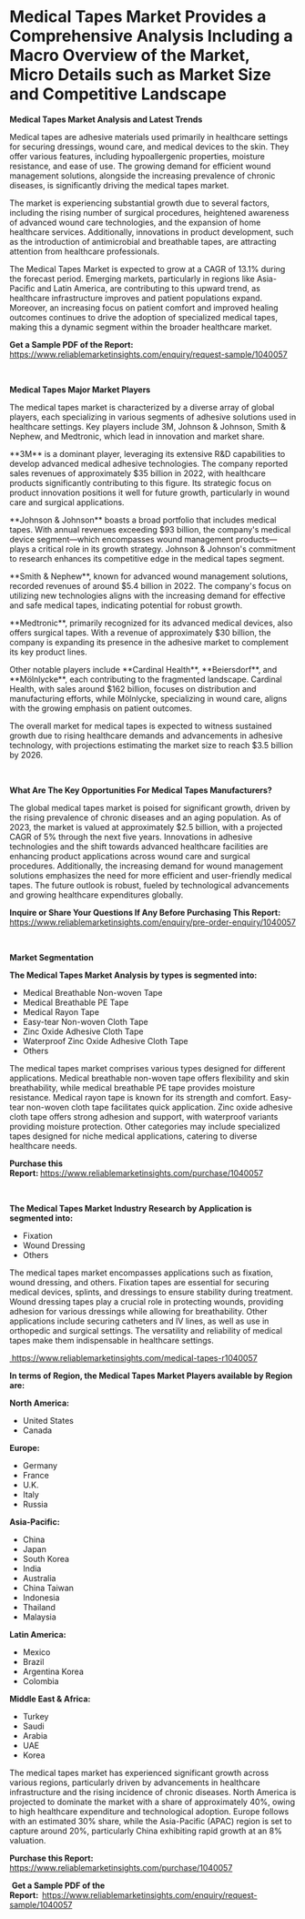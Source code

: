 <p><h1>Medical Tapes Market Provides a Comprehensive Analysis Including a Macro Overview of the Market, Micro Details such as Market Size and Competitive Landscape</h1></p><p><strong>Medical Tapes Market Analysis and Latest Trends</strong></p>
<p><p>Medical tapes are adhesive materials used primarily in healthcare settings for securing dressings, wound care, and medical devices to the skin. They offer various features, including hypoallergenic properties, moisture resistance, and ease of use. The growing demand for efficient wound management solutions, alongside the increasing prevalence of chronic diseases, is significantly driving the medical tapes market.</p><p>The market is experiencing substantial growth due to several factors, including the rising number of surgical procedures, heightened awareness of advanced wound care technologies, and the expansion of home healthcare services. Additionally, innovations in product development, such as the introduction of antimicrobial and breathable tapes, are attracting attention from healthcare professionals. </p><p>The Medical Tapes Market is expected to grow at a CAGR of 13.1% during the forecast period. Emerging markets, particularly in regions like Asia-Pacific and Latin America, are contributing to this upward trend, as healthcare infrastructure improves and patient populations expand. Moreover, an increasing focus on patient comfort and improved healing outcomes continues to drive the adoption of specialized medical tapes, making this a dynamic segment within the broader healthcare market.</p></p>
<p><strong>Get a Sample PDF of the Report:&nbsp;</strong> <a href="https://www.reliablemarketinsights.com/enquiry/request-sample/1040057?utm_campaign=3207&utm_medium=2&utm_source=Github&utm_content=ia&utm_term=13042025&utm_id=medical-tapes">https://www.reliablemarketinsights.com/enquiry/request-sample/1040057</a></p>
<p>&nbsp;</p>
<p><strong>Medical Tapes Major Market Players</strong></p>
<p><p>The medical tapes market is characterized by a diverse array of global players, each specializing in various segments of adhesive solutions used in healthcare settings. Key players include 3M, Johnson & Johnson, Smith & Nephew, and Medtronic, which lead in innovation and market share.</p><p>**3M** is a dominant player, leveraging its extensive R&D capabilities to develop advanced medical adhesive technologies. The company reported sales revenues of approximately $35 billion in 2022, with healthcare products significantly contributing to this figure. Its strategic focus on product innovation positions it well for future growth, particularly in wound care and surgical applications.</p><p>**Johnson & Johnson** boasts a broad portfolio that includes medical tapes. With annual revenues exceeding $93 billion, the company's medical device segment—which encompasses wound management products—plays a critical role in its growth strategy. Johnson & Johnson's commitment to research enhances its competitive edge in the medical tapes segment.</p><p>**Smith & Nephew**, known for advanced wound management solutions, recorded revenues of around $5.4 billion in 2022. The company's focus on utilizing new technologies aligns with the increasing demand for effective and safe medical tapes, indicating potential for robust growth.</p><p>**Medtronic**, primarily recognized for its advanced medical devices, also offers surgical tapes. With a revenue of approximately $30 billion, the company is expanding its presence in the adhesive market to complement its key product lines.</p><p>Other notable players include **Cardinal Health**, **Beiersdorf**, and **Mölnlycke**, each contributing to the fragmented landscape. Cardinal Health, with sales around $162 billion, focuses on distribution and manufacturing efforts, while Mölnlycke, specializing in wound care, aligns with the growing emphasis on patient outcomes.</p><p>The overall market for medical tapes is expected to witness sustained growth due to rising healthcare demands and advancements in adhesive technology, with projections estimating the market size to reach $3.5 billion by 2026.</p></p>
<p>&nbsp;</p>
<p><strong>What Are The Key Opportunities For Medical Tapes Manufacturers?</strong></p>
<p><p>The global medical tapes market is poised for significant growth, driven by the rising prevalence of chronic diseases and an aging population. As of 2023, the market is valued at approximately $2.5 billion, with a projected CAGR of 5% through the next five years. Innovations in adhesive technologies and the shift towards advanced healthcare facilities are enhancing product applications across wound care and surgical procedures. Additionally, the increasing demand for wound management solutions emphasizes the need for more efficient and user-friendly medical tapes. The future outlook is robust, fueled by technological advancements and growing healthcare expenditures globally.</p></p>
<p><strong>Inquire or Share Your Questions If Any Before Purchasing This Report:</strong> <a href="https://www.reliablemarketinsights.com/enquiry/pre-order-enquiry/1040057?utm_campaign=3207&utm_medium=2&utm_source=Github&utm_content=ia&utm_term=13042025&utm_id=medical-tapes">https://www.reliablemarketinsights.com/enquiry/pre-order-enquiry/1040057</a></p>
<p>&nbsp;</p>
<p><strong>Market Segmentation</strong></p>
<p><strong>The Medical Tapes Market Analysis by types is segmented into:</strong></p>
<p><ul><li>Medical Breathable Non-woven Tape</li><li>Medical Breathable PE Tape</li><li>Medical Rayon Tape</li><li>Easy-tear Non-woven Cloth Tape</li><li>Zinc Oxide Adhesive Cloth Tape</li><li>Waterproof Zinc Oxide Adhesive Cloth Tape</li><li>Others</li></ul></p>
<p><p>The medical tapes market comprises various types designed for different applications. Medical breathable non-woven tape offers flexibility and skin breathability, while medical breathable PE tape provides moisture resistance. Medical rayon tape is known for its strength and comfort. Easy-tear non-woven cloth tape facilitates quick application. Zinc oxide adhesive cloth tape offers strong adhesion and support, with waterproof variants providing moisture protection. Other categories may include specialized tapes designed for niche medical applications, catering to diverse healthcare needs.</p></p>
<p><strong>Purchase this Report:&nbsp;</strong><a href="https://www.reliablemarketinsights.com/purchase/1040057?utm_campaign=3207&utm_medium=2&utm_source=Github&utm_content=ia&utm_term=13042025&utm_id=medical-tapes">https://www.reliablemarketinsights.com/purchase/1040057</a></p>
<p>&nbsp;</p>
<p><strong>The Medical Tapes Market Industry Research by Application is segmented into:</strong></p>
<p><ul><li>Fixation</li><li>Wound Dressing</li><li>Others</li></ul></p>
<p><p>The medical tapes market encompasses applications such as fixation, wound dressing, and others. Fixation tapes are essential for securing medical devices, splints, and dressings to ensure stability during treatment. Wound dressing tapes play a crucial role in protecting wounds, providing adhesion for various dressings while allowing for breathability. Other applications include securing catheters and IV lines, as well as use in orthopedic and surgical settings. The versatility and reliability of medical tapes make them indispensable in healthcare settings.</p></p>
<p><a href="https://www.reliablemarketinsights.com/medical-tapes-r1040057?utm_campaign=3207&utm_medium=2&utm_source=Github&utm_content=ia&utm_term=13042025&utm_id=medical-tapes">&nbsp;https://www.reliablemarketinsights.com/medical-tapes-r1040057</a></p>
<p><strong>In terms of Region, the Medical Tapes Market Players available by Region are:</strong></p>
<p>
    <p> <strong> North America: </strong>
        <ul>
            <li>United States</li>
            <li>Canada</li>
        </ul>
        </p> 
    <p> <strong> Europe: </strong>
        <ul>
            <li>Germany</li>
            <li>France</li>
            <li>U.K.</li>
            <li>Italy</li>
            <li>Russia</li>
        </ul>
        </p> 
    <p> <strong> Asia-Pacific: </strong>
        <ul>
            <li>China</li>
            <li>Japan</li>
            <li>South Korea</li>
            <li>India</li>
            <li>Australia</li>
            <li>China Taiwan</li>
            <li>Indonesia</li>
            <li>Thailand</li>
            <li>Malaysia</li>
        </ul>
        </p> 
    <p> <strong> Latin America: </strong>
        <ul>
            <li>Mexico</li>
            <li>Brazil</li>
            <li>Argentina Korea</li>
            <li>Colombia</li>
        </ul>
        </p> 
    <p> <strong> Middle East & Africa: </strong>
        <ul>
            <li>Turkey</li>
            <li>Saudi</li>
            <li>Arabia</li>
            <li>UAE</li>
            <li>Korea</li>
        </ul>
    </p>
    </p>
<p><p>The medical tapes market has experienced significant growth across various regions, particularly driven by advancements in healthcare infrastructure and the rising incidence of chronic diseases. North America is projected to dominate the market with a share of approximately 40%, owing to high healthcare expenditure and technological adoption. Europe follows with an estimated 30% share, while the Asia-Pacific (APAC) region is set to capture around 20%, particularly China exhibiting rapid growth at an 8% valuation.</p></p>
<p><strong>Purchase this Report: </strong><a href="https://www.reliablemarketinsights.com/purchase/1040057?utm_campaign=3207&utm_medium=2&utm_source=Github&utm_content=ia&utm_term=13042025&utm_id=medical-tapes">https://www.reliablemarketinsights.com/purchase/1040057</a></p>
<p>&nbsp;<strong>Get a Sample PDF of the Report:&nbsp;&nbsp;</strong><a href="https://www.reliablemarketinsights.com/enquiry/request-sample/1040057?utm_campaign=3207&utm_medium=2&utm_source=Github&utm_content=ia&utm_term=13042025&utm_id=medical-tapes">https://www.reliablemarketinsights.com/enquiry/request-sample/1040057</a></p>
<p><strong></strong></p>
<p><p></p><p></p><p></p></p>